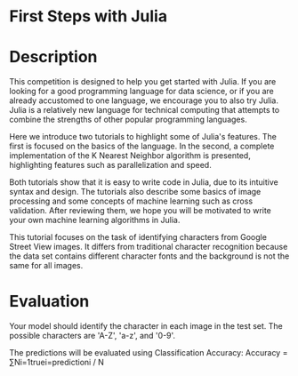 # First Steps with Julia

# Description
This competition is designed to help you get started with Julia. If you are looking for a good programming language for data science, or if you are already accustomed to one language, we encourage you to also try Julia. Julia is a relatively new language for technical computing that attempts to combine the strengths of other popular programming languages. 

Here we introduce two tutorials to highlight some of Julia's features. The first is focused on the basics of the language. In the second, a complete implementation of the K Nearest Neighbor algorithm is presented, highlighting features such as parallelization and speed.

Both tutorials show that it is easy to write code in Julia, due to its intuitive syntax and design. The tutorials also describe some basics of image processing and some concepts of machine learning such as cross validation. After reviewing them, we hope you will be motivated to write your own machine learning algorithms in Julia.

This tutorial focuses on the task of identifying characters from Google Street View images. It differs from traditional character recognition because the data set contains different character fonts and the background is not the same for all images.

# Evaluation
Your model should identify the character in each image in the test set. The possible characters are 'A-Z', 'a-z', and '0-9'. 

The predictions will be evaluated using Classification Accuracy:
Accuracy = ∑Ni=1truei=predictioni / N
